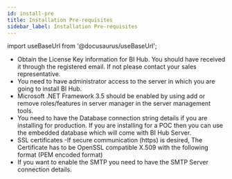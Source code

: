 ```yaml
---
id: install-pre
title: Installation Pre-requisites
sidebar_label: Installation Pre-requisites
---
```


import useBaseUrl from '@docusaurus/useBaseUrl';

* Obtain the License Key information for BI Hub. You should have received it through the registered email. If not please contact your sales representative.
* You need to have administrator access to the server in which you are going to install BI Hub.
* Microsoft .NET Framework 3.5 should be enabled by using add or remove roles/features in server manager in the server management tools.
* You need to have the Database connection string details if you are installing for production. If you are installing for a POC then you can use the embedded database which will come with BI Hub Server.
* SSL certificates -If secure communication (https) is desired, The Certificate has to be OpenSSL compatible X.509 with the following format (PEM encoded format)
* If you want to enable the SMTP you need to have the SMTP Server connection details.